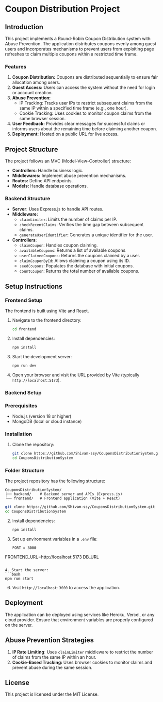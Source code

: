 # Coupon Distribution Project

## Introduction
This project implements a Round-Robin Coupon Distribution system with Abuse Prevention. The application distributes coupons evenly among guest users and incorporates mechanisms to prevent users from exploiting page refreshes to claim multiple coupons within a restricted time frame.

### Features
1. **Coupon Distribution:** Coupons are distributed sequentially to ensure fair allocation among users.
2. **Guest Access:** Users can access the system without the need for login or account creation.
3. **Abuse Prevention:**
   - IP Tracking: Tracks user IPs to restrict subsequent claims from the same IP within a specified time frame (e.g., one hour).
   - Cookie Tracking: Uses cookies to monitor coupon claims from the same browser session.
4. **User Feedback:** Provides clear messages for successful claims or informs users about the remaining time before claiming another coupon.
5. **Deployment:** Hosted on a public URL for live access.

## Project Structure
The project follows an MVC (Model-View-Controller) structure:
- **Controllers:** Handle business logic.
- **Middlewares:** Implement abuse prevention mechanisms.
- **Routes:** Define API endpoints.
- **Models:** Handle database operations.

### Backend Structure
- **Server:** Uses Express.js to handle API routes.
- **Middleware:**
  - `claimLimiter`: Limits the number of claims per IP.
  - `checkRecentClaims`: Verifies the time gap between subsequent claims.
  - `generateUserIdentifier`: Generates a unique identifier for the user.
- **Controllers:**
  - `claimCoupon`: Handles coupon claiming.
  - `availableCoupons`: Returns a list of available coupons.
  - `userClaimedCoupons`: Returns the coupons claimed by a user.
  - `claimCouponById`: Allows claiming a coupon using its ID.
  - `seedCoupons`: Populates the database with initial coupons.
  - `countCoupon`: Returns the total number of available coupons.

## Setup Instructions

### Frontend Setup
The frontend is built using Vite and React.

1. Navigate to the frontend directory:
   ```bash
   cd frontend
   ```
2. Install dependencies:
   ```bash
   npm install
   ```
3. Start the development server:
   ```bash
   npm run dev
   ```
4. Open your browser and visit the URL provided by Vite (typically `http://localhost:5173`).

### Backend Setup
### Prerequisites
- Node.js (version 18 or higher)
- MongoDB (local or cloud instance)

### Installation
1. Clone the repository:
   ```bash
   git clone https://github.com/Shivam-ssy/CouponsDistributionSystem.git
   cd CouponsDistributionSystem
   ```

### Folder Structure
The project repository has the following structure:
```
CouponsDistributionSystem/
├── backend/    # Backend server and APIs (Express.js)
└── frontend/   # Frontend application (Vite + React)
```

   ```bash
   git clone https://github.com/Shivam-ssy/CouponsDistributionSystem.git
   cd CouponsDistributionSystem
   ```
2. Install dependencies:
   ```bash
   npm install
   ```
3. Set up environment variables in a `.env` file:
   ```env
   PORT = 3000
FRONTEND_URL=http://localhost:5173
DB_URL
   ```

4. Start the server:
   ```bash
   npm run start
   ```
6. Visit `http://localhost:3000` to access the application.

## Deployment
The application can be deployed using services like Heroku, Vercel, or any cloud provider. Ensure that environment variables are properly configured on the server.

## Abuse Prevention Strategies
1. **IP Rate Limiting:** Uses `claimLimiter` middleware to restrict the number of claims from the same IP within an hour.
2. **Cookie-Based Tracking:** Uses browser cookies to monitor claims and prevent abuse during the same session.

## License
This project is licensed under the MIT License.
